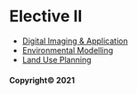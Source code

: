 # Elective II

* [Digital Imaging & Application](e2/digital_imaging_&_application.html)
* [Environmental Modelling](e2/environmental_modeling.html)
* [Land Use Planning](e2/land_use_planning.html)

#### Copyright&copy; 2021